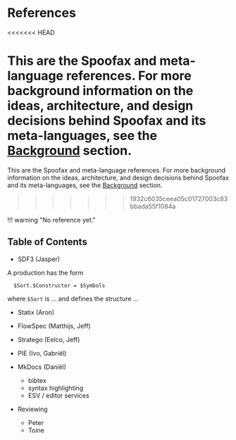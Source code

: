 # References
<<<<<<< HEAD

This are the Spoofax and meta-language references. For more background information on the ideas, architecture, and design decisions behind Spoofax and its meta-languages, see the [Background](/background/) section.
=======
This are the Spoofax and meta-language references. For more background information on the ideas, architecture, and design decisions behind Spoofax and its meta-languages, see the [Background](../background/index.md) section.
>>>>>>> 1932c6035ceea05c01727003c83bbada55f1084a

!!! warning "No reference yet."


## Table of Contents


- SDF3 (Jasper)

A production has the form

```sdf3
  $Sort.$Constructor = $Symbols
```

where `$Sort` is ... and defines the structure ...

- Statix (Aron)

- FlowSpec (Matthijs, Jeff)

- Stratego (Eelco, Jeff)

- PIE (Ivo, Gabriël)

- MkDocs (Daniël)
  - bibtex
  - syntax highlighting
  - ESV / editor services  

- Reviewing
  - Peter
  - Toine
